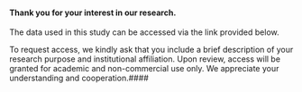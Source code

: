 #### Thank you for your interest in our research.
The data used in this study can be accessed via the link provided below.

To request access, we kindly ask that you include a brief description of your research purpose and institutional affiliation.
Upon review, access will be granted for academic and non-commercial use only.
We appreciate your understanding and cooperation.####
